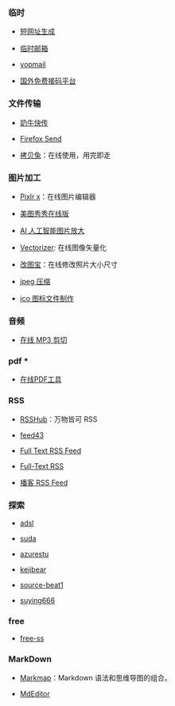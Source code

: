 ### 临时

- [短网址生成](https://www.blooo.top/dwz/)

- [临时邮箱](https://www.linshiyouxiang.net/)

- [yopmail](http://www.yopmail.com/zh/)

- [国外免费接码平台](http://www.coaadmin.cn/resource/foreign-free-code-receiving-platform.html)

### 文件传输

- [奶牛快传](https://cowtransfer.com/)

- [Firefox Send](https://send.firefox.com/)

- [拷贝兔](https://cp.anyknew.com/)：在线使用，用完即走

### 图片加工

- [Pixlr x](https://pixlr.com/x)：在线图片编辑器

- [美图秀秀在线版](http://xiuxiu.web.meitu.com/)

- [AI 人工智能图片放大](https://bigjpg.com/)

- [Vectorizer](https://www.vectorizer.io/):  在线图像矢量化

- [改图宝](http://www.gaitubao.com/)：在线修改照片大小尺寸

- [jpeg 压缩](https://compressjpeg.com/zh/)

- [ico 图标文件制作](http://www.atool.org/ico.php)

### 音频

- [在线 MP3 剪切](https://www.bearaudiotool.com/zh/)

### pdf *

- [在线PDF工具](https://tools.pdf24.org/zh/)

### RSS

- [RSSHub](https://docs.rsshub.app/)：万物皆可 RSS

- [feed43](https://feed43.com/)

- [Full Text RSS Feed](https://rss2full.feedocean.com/)

- [Full-Text RSS](https://fivefilters.org/content-only/)

- [播客 RSS Feed](https://getpodcast.xyz/)

### 探索

- [adsl](https://adsl.cloud/)

- [suda](https://suda.moe/)

- [azurestu](https://vip.600mbps.xyz/)

- [kejibear](https://kejibear.ml/)

- [source-beat1](https://source-beat1.com/)

- [suying666](https://suying666.net/)

### free

- [free-ss](https://free-ss.site/)

### MarkDown

- [Markmap](https://markmap.js.org/)：Markdown 语法和思维导图的组合。

- [MdEditor](http://www.mdeditor.com/)
